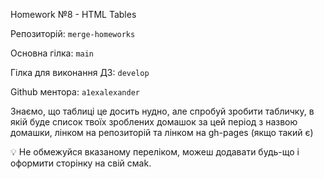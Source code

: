 Homework №8 - HTML Tables

Репозиторій:  `merge-homeworks` 

Основна гілка: `main`

Гілка для виконання ДЗ: `develop`

Github ментора: `a1exalexander`

Знаємо, що таблиці це досить нудно, але спробуй зробити табличку, в якій буде список твоїх зроблених домашок за цей період з назвою домашки, лінком на репозиторій та лінком на gh-pages (якщо такий є)

💡 Не обмежуйся вказаному переліком, можеш додавати будь-що і оформити сторінку на свій смаk.
